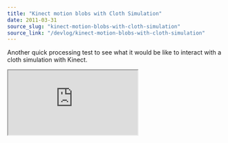 ```yaml
---
title: "Kinect motion blobs with Cloth Simulation"
date: 2011-03-31
source_slug: "kinect-motion-blobs-with-cloth-simulation"
source_link: "/devlog/kinect-motion-blobs-with-cloth-simulation"
---
```


Another quick processing test to see what it would be like to interact with a cloth simulation with Kinect.

<div class="experience-video">
  <iframe
    src="https://player.vimeo.com/video/31530930?wmode=opaque&api=1"
    title="Experiments in Processing - Kinect motion blobs with cloth simulation"
    allow="autoplay; fullscreen; picture-in-picture"
    allowfullscreen
    loading="lazy"
  ></iframe>
</div>
